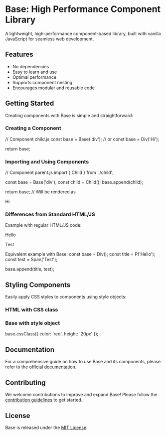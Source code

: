 # Base: High Performance Component Library
A lightweight, high-performance component-based library, built with vanilla JavaScript for seamless web development.

## Features
- No dependencies
- Easy to learn and use
- Optimal performance
- Supports component nesting
- Encourages modular and reusable code

## Getting Started
Creating components with Base is simple and straightforward:

### Creating a Component
// Component child.js
const base = Base('div');
// or
const base = Div('Hi');

return base;

### Importing and Using Components
// Component parent.js
import { Child } from './child';

const base = Base('div');
const child = Child();
base.append(child);

return base;
// Will be rendered as <div><div>Hi</div></div>

### Differences from Standard HTML/JS
Example with regular HTML/JS code:
<div>
    <p>Hello</p>
    <span>Test</span>
</div>

Equivalent example with Base:
const base = Div();
const title = P('Hello');
const test = Span('Test');

base.append(title, test);

## Styling Components
Easily apply CSS styles to components using style objects:

### HTML with CSS class
<div class="some-style-class">

### Base with style object
base.cssClass({
  color: 'red',
  height: '20px'
});

## Documentation
For a comprehensive guide on how to use Base and its components, please refer to the [official documentation](https://github.com/ardeshirvalipoor/base/wiki).

## Contributing
We welcome contributions to improve and expand Base! Please follow the [contribution guidelines](https://github.com/ardeshirvalipoor/base/blob/main/CONTRIBUTING.md) to get started.

## License
Base is released under the [MIT License](https://github.com/yourusername/base-library/blob/main/LICENSE).
